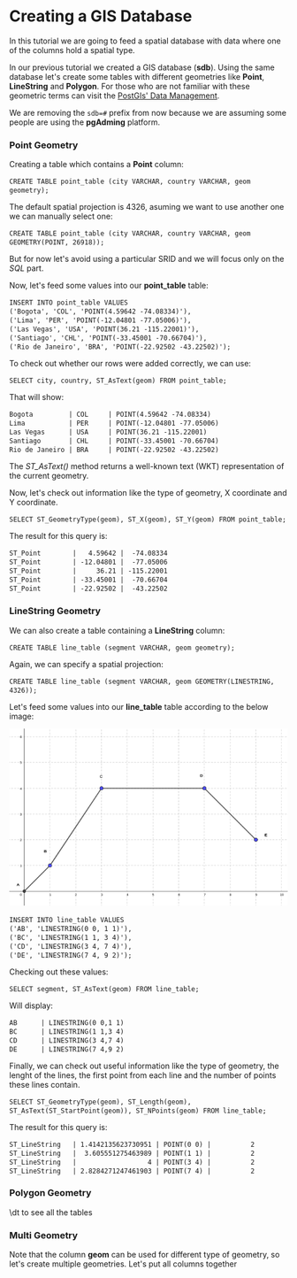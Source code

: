 # Creating a GIS Database

In this tutorial we are going to feed a spatial database with data where one of the columns hold a spatial type.

In our previous tutorial we created a GIS database (**sdb**). Using the same database let's create some tables with different geometries like **Point**, **LineString** and **Polygon**. For those who are not familiar with these geometric terms can visit the [PostGIs' Data Management](https://postgis.net/docs/using_postgis_dbmanagement.html).

We are removing the ```sdb=#``` prefix from now because we are assuming some people are using the **pgAdming** platform.

### Point Geometry
Creating a table which contains a **Point** column:
```
CREATE TABLE point_table (city VARCHAR, country VARCHAR, geom geometry);
```

The default spatial projection is 4326, asuming we want to use another one we can manually select one:
```
CREATE TABLE point_table (city VARCHAR, country VARCHAR, geom GEOMETRY(POINT, 26918));
```

But for now let's avoid using a particular SRID and we will focus only on the *SQL* part.

Now, let's feed some values into our **point_table** table:
```
INSERT INTO point_table VALUES
('Bogota', 'COL', 'POINT(4.59642 -74.08334)'),
('Lima', 'PER', 'POINT(-12.04801 -77.05006)'),
('Las Vegas', 'USA', 'POINT(36.21 -115.22001)'),
('Santiago', 'CHL', 'POINT(-33.45001 -70.66704)'),
('Rio de Janeiro', 'BRA', 'POINT(-22.92502 -43.22502)');
```

To check out whether our rows were added correctly, we can use:
```
SELECT city, country, ST_AsText(geom) FROM point_table;
```

That will show:
```
Bogota         | COL     | POINT(4.59642 -74.08334)
Lima           | PER     | POINT(-12.04801 -77.05006)
Las Vegas      | USA     | POINT(36.21 -115.22001)
Santiago       | CHL     | POINT(-33.45001 -70.66704)
Rio de Janeiro | BRA     | POINT(-22.92502 -43.22502)
 ```

The *ST_AsText()* method returns a well-known text (WKT) representation of the current geometry.

Now, let's check out information like the type of geometry, X coordinate and Y coordinate.
```
SELECT ST_GeometryType(geom), ST_X(geom), ST_Y(geom) FROM point_table;
```

The result for this query is:
```
ST_Point        |   4.59642 |  -74.08334
ST_Point        | -12.04801 |  -77.05006
ST_Point        |     36.21 | -115.22001
ST_Point        | -33.45001 |  -70.66704
ST_Point        | -22.92502 |  -43.22502
```

### LineString Geometry
We can also create a table containing a **LineString** column:
```
CREATE TABLE line_table (segment VARCHAR, geom geometry);
```

Again, we can specify a spatial projection:
```
CREATE TABLE line_table (segment VARCHAR, geom GEOMETRY(LINESTRING, 4326));
```

Let's feed some values into our **line_table** table according to the below image:

![LineString](/blogs/imgs/linestring.png)

```
INSERT INTO line_table VALUES
('AB', 'LINESTRING(0 0, 1 1)'),
('BC', 'LINESTRING(1 1, 3 4)'),
('CD', 'LINESTRING(3 4, 7 4)'),
('DE', 'LINESTRING(7 4, 9 2)');
```

Checking out these values:
```
SELECT segment, ST_AsText(geom) FROM line_table;
```

Will display:
```
AB      | LINESTRING(0 0,1 1)
BC      | LINESTRING(1 1,3 4)
CD      | LINESTRING(3 4,7 4)
DE      | LINESTRING(7 4,9 2)
```

Finally, we can check out useful information like the type of geometry, the lenght of the lines, the first point from each line and the number of points these lines contain.
```
SELECT ST_GeometryType(geom), ST_Length(geom), ST_AsText(ST_StartPoint(geom)), ST_NPoints(geom) FROM line_table;
```

The result for this query is:
```
ST_LineString   | 1.4142135623730951 | POINT(0 0) |          2
ST_LineString   |  3.605551275463989 | POINT(1 1) |          2
ST_LineString   |                  4 | POINT(3 4) |          2
ST_LineString   | 2.8284271247461903 | POINT(7 4) |          2
```

### Polygon Geometry

\dt to see all the tables


### Multi Geometry
Note that the column **geom** can be used for different type of geometry, so let's create multiple geometries.
Let's put all columns together



